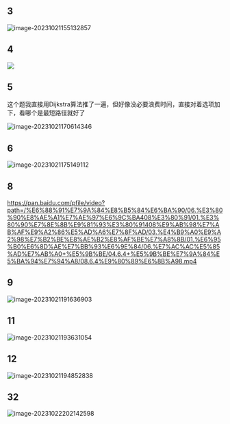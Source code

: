 ## 3

![image-20231021155132857](/Users/yuebinghui/Documents/program/github/note/images/image-20231021155132857.png)

## 4

![](/Users/yuebinghui/Documents/program/github/note/images/image-20231021164137375.png)

## 5

这个题我直接用Dijkstra算法推了一遍，但好像没必要浪费时间，直接对着选项加下，看哪个是最短路径就好了

![image-20231021170614346](/Users/yuebinghui/Documents/program/github/note/images/image-20231021170614346.png)

## 6

![image-20231021175149112](/Users/yuebinghui/Documents/program/github/note/images/image-20231021175149112.png)

## 8

https://pan.baidu.com/pfile/video?path=/%E6%88%91%E7%9A%84%E8%B5%84%E6%BA%90/06.%E3%80%90%E8%AE%A1%E7%AE%97%E6%9C%BA408%E3%80%91/01.%E3%80%90%E7%8E%8B%E9%81%93%E3%80%91408%E9%AB%98%E7%AB%AF%E9%A2%86%E5%AD%A6%E7%8F%AD/03.%E4%B9%A0%E9%A2%98%E7%B2%BE%E8%AE%B2%E8%AF%BE%E7%A8%8B/01.%E6%95%B0%E6%8D%AE%E7%BB%93%E6%9E%84/06.%E7%AC%AC%E5%85%AD%E7%AB%A0+%E5%9B%BE/04.6.4+%E5%9B%BE%E7%9A%84%E5%BA%94%E7%94%A8/08.6.4%E9%80%89%E6%8B%A98.mp4

## 9

![image-20231021191636903](/Users/yuebinghui/Documents/program/github/note/images/image-20231021191636903.png)

## 11

![image-20231021193631054](/Users/yuebinghui/Documents/program/github/note/images/image-20231021193631054.png)

## 12

![image-20231021194852838](/Users/yuebinghui/Documents/program/github/note/images/image-20231021194852838.png)

## 32

![image-20231022202142598](/Users/yuebinghui/Documents/program/github/note/images/image-20231022202142598.png)